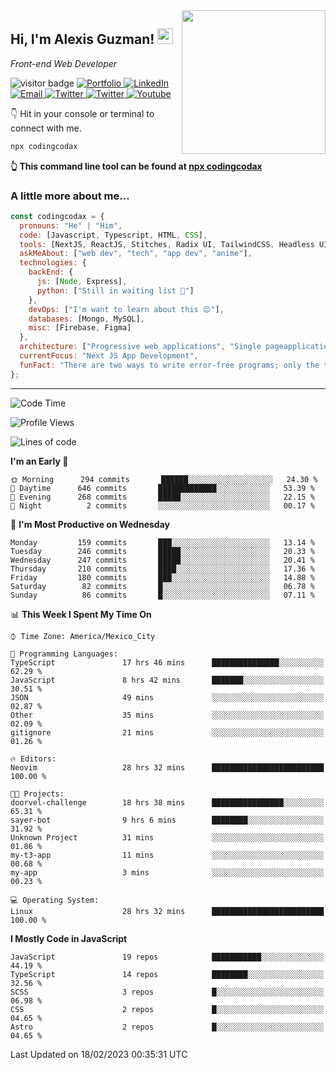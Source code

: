 <img align='right' src="https://media.giphy.com/media/M9gbBd9nbDrOTu1Mqx/giphy.gif" width="230">
<h2>Hi, I'm Alexis Guzman! <img src="https://media.giphy.com/media/hvRJCLFzcasrR4ia7z/giphy.gif" width="25px"></h2>
<p><em>Front-end Web Developer</em></p>

<p>
  <img src="https://visitor-badge.glitch.me/badge?page_id=a12989x.a12989x&left_color=black&right_color=gray" alt="visitor badge"/>
  <a href='https://www.codingcodax.dev/' target='_blank'>
    <img alt='Portfolio' src='https://img.shields.io/badge/Portfolio-black?logo=vercel&style=flat-square'>
  </a>
  <a href='https://linkedin.com/in/codingcodax/' target='_blank'>
    <img alt='LinkedIn' src='https://img.shields.io/badge/LinkedIn-black?logo=LinkedIn&style=flat-square'>
  </a>
  <a href='mailto:codingcodax@gmail.com' target='_blank'>
    <img alt='Email' src='https://img.shields.io/badge/Email-black?logo=Gmail&style=flat-square'>
  </a>
  <a href='https://twitter.com/codingcodax' target='_blank'>
    <img alt='Twitter' src='https://img.shields.io/badge/Twitter-black?logo=Twitter&style=flat-square'>
  </a>
  <a href='https://www.instagram.com/codingcodax/' target='_blank'>
    <img alt='Twitter' src='https://img.shields.io/badge/Instagram-black?logo=Instagram&style=flat-square'>
  </a>
  <a href='https://www.youtube.com/@codingcodax' target='_blank'>
    <img alt='Youtube' src='https://img.shields.io/badge/YouTube-black?logo=Youtube&style=flat-square'>
  </a>
</p>

👇 Hit in your console or terminal to connect with me.

```bash
npx codingcodax 
```
**👆 This command line tool can be found at [npx codingcodax](https://github.com/codingcodax/npx-codingcodax)**

<h3>A little more about me...</h3>

```javascript
const codingcodax = {
  pronouns: "He" | "Him",
  code: [Javascript, Typescript, HTML, CSS],
  tools: [NextJS, ReactJS, Stitches, Radix UI, TailwindCSS, Headless UI, Prisma],
  askMeAbout: ["web dev", "tech", "app dev", "anime"],
  technologies: {
    backEnd: {
      js: [Node, Express],
      python: ["Still in waiting list 🥲"]
    },
    devOps: ["I'm want to learn about this 😊"],
    databases: [Mongo, MySQL],
    misc: [Firebase, Figma]
  },
  architecture: ["Progressive web applications", "Single pageapplications"],
  currentFocus: "Next JS App Development",
  funFact: "There are two ways to write error-free programs; only the third one works"
};
```

---

<!--START_SECTION:waka-->
![Code Time](http://img.shields.io/badge/Code%20Time-1%2C124%20hrs%2049%20mins-blue)

![Profile Views](http://img.shields.io/badge/Profile%20Views-0-blue)

![Lines of code](https://img.shields.io/badge/From%20Hello%20World%20I%27ve%20Written-402%20Thousand%20lines%20of%20code-blue)

**I'm an Early 🐤** 

```text
🌞 Morning      294 commits       ██████░░░░░░░░░░░░░░░░░░░   24.30 % 
🌆 Daytime      646 commits       █████████████░░░░░░░░░░░░   53.39 % 
🌃 Evening      268 commits       █████░░░░░░░░░░░░░░░░░░░░   22.15 % 
🌙 Night          2 commits       ░░░░░░░░░░░░░░░░░░░░░░░░░   00.17 % 

```
📅 **I'm Most Productive on Wednesday** 

```text
Monday         159 commits       ███░░░░░░░░░░░░░░░░░░░░░░   13.14 % 
Tuesday        246 commits       █████░░░░░░░░░░░░░░░░░░░░   20.33 % 
Wednesday      247 commits       █████░░░░░░░░░░░░░░░░░░░░   20.41 % 
Thursday       210 commits       ████░░░░░░░░░░░░░░░░░░░░░   17.36 % 
Friday         180 commits       ███░░░░░░░░░░░░░░░░░░░░░░   14.88 % 
Saturday        82 commits       █░░░░░░░░░░░░░░░░░░░░░░░░   06.78 % 
Sunday          86 commits       █░░░░░░░░░░░░░░░░░░░░░░░░   07.11 % 

```


📊 **This Week I Spent My Time On** 

```text
⌚︎ Time Zone: America/Mexico_City

💬 Programming Languages: 
TypeScript               17 hrs 46 mins      ███████████████░░░░░░░░░░   62.29 % 
JavaScript               8 hrs 42 mins       ███████░░░░░░░░░░░░░░░░░░   30.51 % 
JSON                     49 mins             ░░░░░░░░░░░░░░░░░░░░░░░░░   02.87 % 
Other                    35 mins             ░░░░░░░░░░░░░░░░░░░░░░░░░   02.09 % 
gitignore                21 mins             ░░░░░░░░░░░░░░░░░░░░░░░░░   01.26 % 

🔥 Editors: 
Neovim                   28 hrs 32 mins      █████████████████████████   100.00 % 

🐱‍💻 Projects: 
doorvel-challenge        18 hrs 38 mins      ████████████████░░░░░░░░░   65.31 % 
sayer-bot                9 hrs 6 mins        ████████░░░░░░░░░░░░░░░░░   31.92 % 
Unknown Project          31 mins             ░░░░░░░░░░░░░░░░░░░░░░░░░   01.86 % 
my-t3-app                11 mins             ░░░░░░░░░░░░░░░░░░░░░░░░░   00.68 % 
my-app                   3 mins              ░░░░░░░░░░░░░░░░░░░░░░░░░   00.23 % 

💻 Operating System: 
Linux                    28 hrs 32 mins      █████████████████████████   100.00 % 

```

**I Mostly Code in JavaScript** 

```text
JavaScript               19 repos            ███████████░░░░░░░░░░░░░░   44.19 % 
TypeScript               14 repos            ████████░░░░░░░░░░░░░░░░░   32.56 % 
SCSS                     3 repos             █░░░░░░░░░░░░░░░░░░░░░░░░   06.98 % 
CSS                      2 repos             █░░░░░░░░░░░░░░░░░░░░░░░░   04.65 % 
Astro                    2 repos             █░░░░░░░░░░░░░░░░░░░░░░░░   04.65 % 

```



 Last Updated on 18/02/2023 00:35:31 UTC
<!--END_SECTION:waka-->
